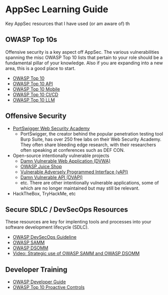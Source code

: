 # AppSec Learning Guide

Key AppSec resources that I have used (or am aware of) th

## OWASP Top 10s

Offensive security is a key aspect off AppSec. The various vulnerabilities spanning the misc OWASP Top 10 lists that pertain to your role should be a fundamental pillar of your knowledge. Also if you are expanding into a new area, this is a good place to start.

- [OWASP Top 10](https://owasp.org/www-project-top-ten/)
- [OWASP Top 10 API](https://owasp.org/www-project-api-security/)
- [OWASP Top 10 Mobile](https://owasp.org/www-project-mobile-top-10/)
- [OWASP Top 10 CI/CD](https://owasp.org/www-project-top-10-ci-cd-security-risks/)
- [OWASP Top 10 LLM](https://owasp.org/www-project-top-10-for-large-language-model-applications/)

## Offensive Security

- [PortSwigger Web Security Academy](https://portswigger.net/web-security)
	- PortSwigger, the creator behind the popular penetration testing tool Burp Suite, has over 250 free labs on their Web Security Academy. They often share bleeding edge research, with their researchers often speaking at conferences such as DEF CON.
- Open-source intentionally vulnerable projects
	- [Damn Vulnerable Web Application (DVWA)](https://github.com/digininja/DVWA)
	- [OWASP Juice Shop](https://github.com/juice-shop/juice-shop)
	- [Vulnerable Adversely Programmed Interface (vAPI)](https://github.com/roottusk/vapi)
	- [Damn Vulnerable API (DVAPI)](https://github.com/payatu/DVAPI)
	- etc. There are other intentionally vulnerable applications, some of which are no longer maintained but may still be relevant.
- HackTheBox, TryHackMe, etc

## Secure SDLC / DevSecOps Resources

These resources are key for implenting tools and processes into your software development lifecycle (SDLC).

- [OWASP DevSecOps Guideline](https://owasp.org/www-project-devsecops-guideline/)
- [OWASP SAMM](https://owaspsamm.org/model/)
- [OWASP DSOMM](https://dsomm.owasp.org/)
- [Video: Strategic use of OWASP SAMM and OWASP DSOMM](https://www.youtube.com/watch?v=MIzENOyylZI)

##  Developer Training

- [OWASP Developer Guide](https://devguide.owasp.org/)
- [OWASP Top 10 Proactive Controls](https://top10proactive.owasp.org/)